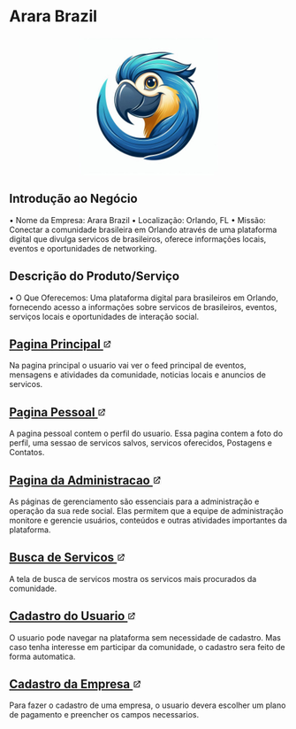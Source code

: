 # Arara Brazil

<p style="text-align: center;">
  <img src="pictures/logo.jpg" alt="Imagem" style="display: block; margin: auto;" width="50%"/>
</p>

[//]: # ({% tabs %})

[//]: # ({% tab title="Business" %})

## Introdução ao Negócio
• Nome da Empresa: Arara Brazil
• Localização: Orlando, FL
• Missão: Conectar a comunidade brasileira em Orlando através de uma plataforma digital
que divulga servicos de brasileiros, oferece informações locais, eventos e oportunidades de networking.

## Descrição do Produto/Serviço
• O Que Oferecemos: Uma plataforma digital para brasileiros em Orlando, fornecendo
acesso a informações sobre servicos de brasileiros, eventos, serviços locais e oportunidades de interação social.

[//]: # ({% endtab %})

[//]: # ()
[//]: # ({% tab title="Documentacao tecnica" %})

[//]: # (Conteúdo do segundo assunto.)

[//]: # ({% endtab %})

[//]: # ({% endtabs %})


## [Pagina Principal <img src="pictures/external-link-icon.png" style="height: 3%; width:3%; vertical-align:vertical-align;">](./paginas/pagina_principal/pagina_principal.md)

Na pagina principal o usuario vai ver o feed principal de eventos, mensagens e atividades da comunidade, 
noticias locais e anuncios de servicos.

## [Pagina Pessoal <img src="pictures/external-link-icon.png" style="height: 3%; width:3%; vertical-align:vertical-align;">](./paginas/inicio_com_cadastro/inicio_com_cadastro.md)

A pagina pessoal contem o perfil do usuario. Essa pagina contem a foto do perfil, uma sessao de 
servicos salvos, servicos oferecidos, Postagens e Contatos. 

## [Pagina da Administracao <img src="pictures/external-link-icon.png" style="height: 3%; width:3%; vertical-align:vertical-align;">](./paginas/pagina_administracao/pagina_da_administracao.md)

As páginas de gerenciamento são essenciais para a administração e operação da sua rede social. 
Elas permitem que a equipe de administração monitore e gerencie usuários, conteúdos e outras atividades importantes da plataforma. 

## [Busca de Servicos <img src="pictures/external-link-icon.png" style="height: 3%; width:3%; vertical-align:vertical-align;">](./paginas/busca_de_servicos/busca_de_servicos.md)

A tela de busca de servicos mostra os servicos mais procurados da comunidade.

## [Cadastro do Usuario <img src="pictures/external-link-icon.png" style="height: 3%; width:3%; vertical-align:vertical-align;">](./paginas/inicio_com_cadastro/inicio_com_cadastro.md)

O usuario pode navegar na plataforma sem necessidade de cadastro. Mas caso tenha interesse
em participar da comunidade, o cadastro sera feito de forma automatica.

## [Cadastro da Empresa <img src="pictures/external-link-icon.png" style="height: 3%; width:3%; vertical-align:vertical-align;">](./paginas/inicio_com_cadastro/inicio_com_cadastro.md)

Para fazer o cadastro de uma empresa, o usuario devera escolher um plano de pagamento
e preencher os campos necessarios.



